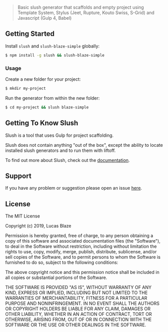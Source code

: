 > Basic slush generator that scaffolds and empty project using Template System, Stylus (Jeet, Rupture, Kouto Swiss, S-Grid) and Javascript (Gulp 4, Babel)


## Getting Started

Install `slush` and `slush-blaze-simple` globally:

```bash
$ npm install -g slush && slush-blaze-simple
```

### Usage

Create a new folder for your project:

```bash
$ mkdir my-project
```

Run the generator from within the new folder:

```bash
$ cd my-project && slush blaze-simple
```

## Getting To Know Slush

Slush is a tool that uses Gulp for project scaffolding.

Slush does not contain anything "out of the box", except the ability to locate installed slush generators and to run them with liftoff.

To find out more about Slush, check out the [documentation](https://github.com/slushjs/slush).

## Support
If you have any problem or suggestion please open an issue [here](https://github.com/LucasBlaze/slush-blaze-simple/issues).

## License 

The MIT License

Copyright (c) 2019, Lucas Blaze

Permission is hereby granted, free of charge, to any person
obtaining a copy of this software and associated documentation
files (the "Software"), to deal in the Software without
restriction, including without limitation the rights to use,
copy, modify, merge, publish, distribute, sublicense, and/or sell
copies of the Software, and to permit persons to whom the
Software is furnished to do so, subject to the following
conditions:

The above copyright notice and this permission notice shall be
included in all copies or substantial portions of the Software.

THE SOFTWARE IS PROVIDED "AS IS", WITHOUT WARRANTY OF ANY KIND,
EXPRESS OR IMPLIED, INCLUDING BUT NOT LIMITED TO THE WARRANTIES
OF MERCHANTABILITY, FITNESS FOR A PARTICULAR PURPOSE AND
NONINFRINGEMENT. IN NO EVENT SHALL THE AUTHORS OR COPYRIGHT
HOLDERS BE LIABLE FOR ANY CLAIM, DAMAGES OR OTHER LIABILITY,
WHETHER IN AN ACTION OF CONTRACT, TORT OR OTHERWISE, ARISING
FROM, OUT OF OR IN CONNECTION WITH THE SOFTWARE OR THE USE OR
OTHER DEALINGS IN THE SOFTWARE.
